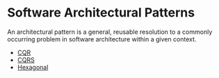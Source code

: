 # Software Architectural Patterns

An architectural pattern is a general, reusable resolution to a commonly occurring problem in software architecture within a given context.

* [CQR](cqs.md)
* [CQRS](cqrs.md)
* [Hexagonal](hexagonal.md)